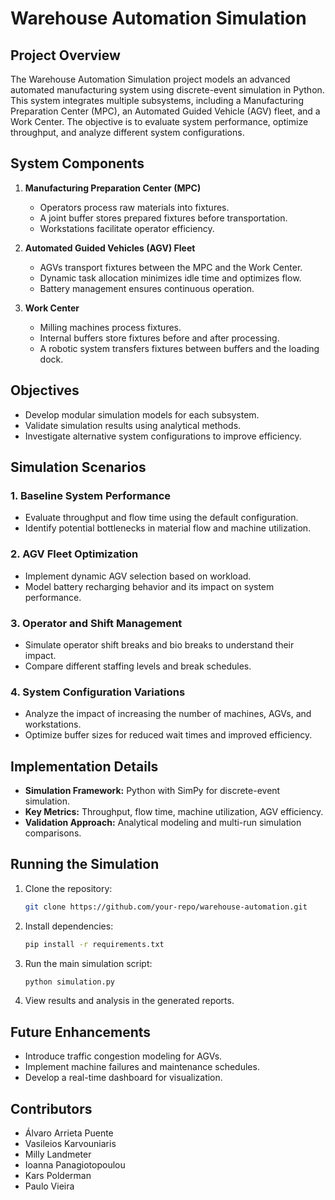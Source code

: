 # Warehouse Automation Simulation

## Project Overview

The Warehouse Automation Simulation project models an advanced automated manufacturing system using discrete-event simulation in Python. This system integrates multiple subsystems, including a Manufacturing Preparation Center (MPC), an Automated Guided Vehicle (AGV) fleet, and a Work Center. The objective is to evaluate system performance, optimize throughput, and analyze different system configurations.

## System Components

1. **Manufacturing Preparation Center (MPC)**
   - Operators process raw materials into fixtures.
   - A joint buffer stores prepared fixtures before transportation.
   - Workstations facilitate operator efficiency.

2. **Automated Guided Vehicles (AGV) Fleet**
   - AGVs transport fixtures between the MPC and the Work Center.
   - Dynamic task allocation minimizes idle time and optimizes flow.
   - Battery management ensures continuous operation.

3. **Work Center**
   - Milling machines process fixtures.
   - Internal buffers store fixtures before and after processing.
   - A robotic system transfers fixtures between buffers and the loading dock.

## Objectives

- Develop modular simulation models for each subsystem.
- Validate simulation results using analytical methods.
- Investigate alternative system configurations to improve efficiency.

## Simulation Scenarios

### 1. **Baseline System Performance**
   - Evaluate throughput and flow time using the default configuration.
   - Identify potential bottlenecks in material flow and machine utilization.

### 2. **AGV Fleet Optimization**
   - Implement dynamic AGV selection based on workload.
   - Model battery recharging behavior and its impact on system performance.

### 3. **Operator and Shift Management**
   - Simulate operator shift breaks and bio breaks to understand their impact.
   - Compare different staffing levels and break schedules.

### 4. **System Configuration Variations**
   - Analyze the impact of increasing the number of machines, AGVs, and workstations.
   - Optimize buffer sizes for reduced wait times and improved efficiency.

## Implementation Details

- **Simulation Framework:** Python with SimPy for discrete-event simulation.
- **Key Metrics:** Throughput, flow time, machine utilization, AGV efficiency.
- **Validation Approach:** Analytical modeling and multi-run simulation comparisons.

## Running the Simulation

1. Clone the repository:
   ```sh
   git clone https://github.com/your-repo/warehouse-automation.git
   ```
2. Install dependencies:
   ```sh
   pip install -r requirements.txt
   ```
3. Run the main simulation script:
   ```sh
   python simulation.py
   ```
4. View results and analysis in the generated reports.

## Future Enhancements

- Introduce traffic congestion modeling for AGVs.
- Implement machine failures and maintenance schedules.
- Develop a real-time dashboard for visualization.

## Contributors
- Álvaro Arrieta Puente
- Vasileios Karvouniaris
- Milly Landmeter
- Ioanna Panagiotopoulou
- Kars Polderman
- Paulo Vieira

 ```
```
 

